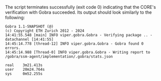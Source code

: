 The script terminates successfully (exit code 0) indicating that the CORE's verification with Gobra succeeded. Its output should look similarly to the following:

```
Gobra 1.1-SNAPSHOT (@)
(c) Copyright ETH Zurich 2012 - 2024
14:41:55.548 [main] INFO viper.gobra.Gobra - Verifying package .. - datachannel [14:41:55]
14:45:14.778 [thread-12] INFO viper.gobra.Gobra - Gobra found 0 errors.
14:45:14.988 [Thread-0] INFO viper.gobra.Gobra - Writing report to /gobra/ssm-agent/implementation/.gobra/stats.json

real    3m21.413s
user    20m24.764s
sys     0m52.255s
```
